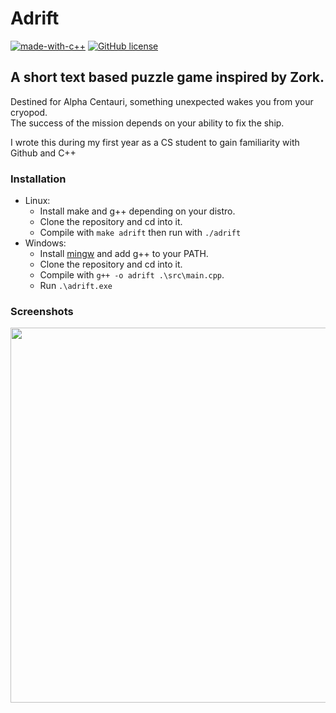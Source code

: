 # Adrift
[![made-with-c++](https://img.shields.io/badge/Made%20with-C%2B%2B-blue.svg)](https://isocpp.org/) [![GitHub license](https://img.shields.io/github/license/mitchfen/Adrift.svg)](https://github.com/mitchfen/Adrift/blob/master/LICENSE) 

## A short text based puzzle game inspired by Zork.

Destined for Alpha Centauri, something unexpected wakes you from your cryopod.  
The success of the mission depends on your ability to fix the ship.

I wrote this during my first year as a CS student to gain familiarity with Github and C++

### Installation

* Linux:
   * Install make and g++ depending on your distro.
   * Clone the repository and cd into it.
   * Compile with `make adrift` then run with `./adrift`  
* Windows:
   * Install [mingw](http://www.mingw.org/) and add g++ to your PATH.
   * Clone the repository and cd into it.
   * Compile with `g++ -o adrift .\src\main.cpp`. 
   * Run `.\adrift.exe`  

### Screenshots

<img src="https://github.com/mitchfen/adrift/blob/master/screenshots/actions.png" width = 600 />
